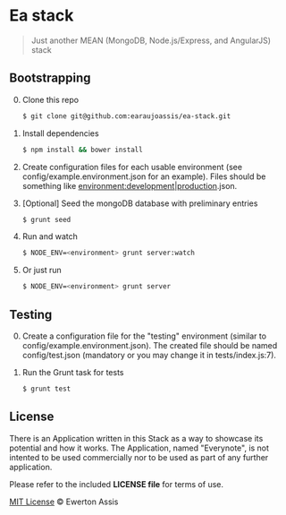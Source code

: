 # Ea stack

> Just another MEAN (MongoDB, Node.js/Express, and AngularJS) stack

## Bootstrapping

0. Clone this repo

   ```sh
   $ git clone git@github.com:earaujoassis/ea-stack.git
   ```

1. Install dependencies

   ```sh
   $ npm install && bower install
   ```

2. Create configuration files for each usable environment (see config/example.environment.json for
an example). Files should be something like <environment:development|production>.json.

3. [Optional] Seed the mongoDB database with preliminary entries

   ```sh
   $ grunt seed
   ```

4. Run and watch

   ```sh
   $ NODE_ENV=<environment> grunt server:watch
   ```

4. Or just run

   ```sh
   $ NODE_ENV=<environment> grunt server
   ```

## Testing

0. Create a configuration file for the "testing" environment (similar to config/example.environment.json).
The created file should be named config/test.json (mandatory or you may change it in tests/index.js:7).

1. Run the Grunt task for tests

   ```sh
   $ grunt test
   ```

## License

There is an Application written in this Stack as a way to showcase its potential and how it works.
The Application, named "Everynote", is not intented to be used commercially nor to be used as part
of any further application.

Please refer to the included **LICENSE file** for terms of use.

[MIT License](http://ewerton-araujo.mit-license.org/) &copy; Ewerton Assis
